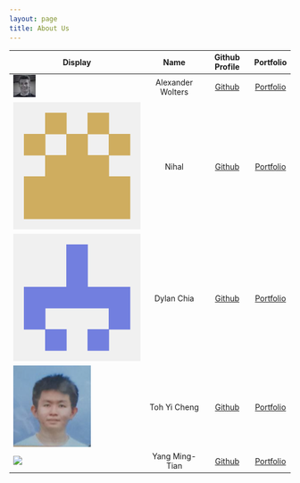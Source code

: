 ```yaml
---
layout: page
title: About Us
---
```


| Display                                                     |       Name        |              Github Profile              |            Portfolio             |
|-------------------------------------------------------------|:-----------------:|:----------------------------------------:|:--------------------------------:|
| ![](./team/photo/alwo223-github.png)                        | Alexander Wolters |   [Github](https://github.com/AlWo223)   | [Portfolio](/team/alwo223.html)  |
| ![](./team/photo/nihalzp-github.png)                        |       Nihal       |   [Github](https://github.com/nihalzp)   | [Portfolio](/team/nihalzp.html)  |
| ![](./team/photo/dadevchia-github.png)                      |    Dylan Chia     |  [Github](https://github.com/DaDevChia)  | [Portfolio](team/dadevchia.html) | 
| ![](./team/photo/yicheng-toh.png)                           |   Toh Yi Cheng    | [Github](https://github.com/yicheng-toh) |  [Portfolio](team/yicheng.html)  |
| ![](https://avatars.githubusercontent.com/u/24489025?s=100) |  Yang Ming-Tian   |  [Github](https://github.com/skylee03)   | [Portfolio](team/skylee03.html)  |

